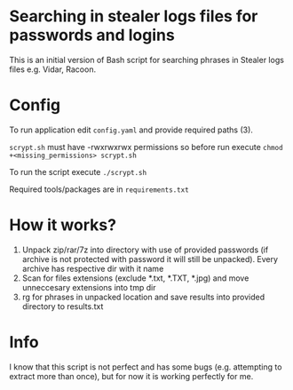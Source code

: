# Searching in stealer logs files for passwords and logins

This is an initial version of Bash script for searching phrases in Stealer logs files e.g. Vidar, Racoon.

# Config
To run application edit `config.yaml` and provide required paths (3).

`scrypt.sh` must have -rwxrwxrwx permissions so before run execute `chmod +<missing_permissions> scrypt.sh`

To run the script execute `./scrypt.sh`

Required tools/packages are in `requirements.txt`

# How it works?
1. Unpack zip/rar/7z into directory with use of provided passwords (if archive is not protected with password it will still be unpacked). Every archive has respective dir with it name
2. Scan for files extensions (exclude *.txt, *.TXT, *.jpg) and move unneccesary extensions into tmp dir
3. rg for phrases in unpacked location and save results into provided directory to results.txt

# Info
I know that this script is not perfect and has some bugs (e.g. attempting to extract more than once), but for now it is working perfectly for me.
